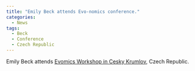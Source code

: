 ```yaml
---
title: "Emily Beck attends Evo-nomics conference."
categories:
  - News
tags:
  - Beck
  - Conference
  - Czech Republic
---
```


Emily Beck attends [Evomics Workshop in Cesky
Krumlov](http://evomics.org/workshops/workshop-on-genomics/2017-workshop-on-genomics-cesky-krumlov/),
Czech Republic.